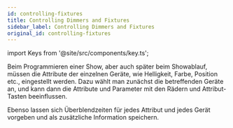 ```yaml
---
id: controlling-fixtures
title: Controlling Dimmers and Fixtures
sidebar_label: Controlling Dimmers and Fixtures
original_id: controlling-fixtures
---
```


import Keys from '@site/src/components/key.ts';

Beim Programmieren einer Show, aber auch später beim Showablauf, müssen
die Attribute der einzelnen Geräte, wie Helligkeit, Farbe, Position
etc., eingestellt werden. Dazu wählt man zunächst die betreffenden
Geräte an, und kann dann die Attribute und Parameter mit den Rädern und
Attribut-Tasten beeinflussen.

Ebenso lassen sich Überblendzeiten für jedes Attribut und jedes Gerät
vorgeben und als zusätzliche Information speichern.
